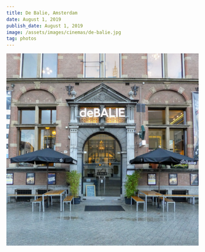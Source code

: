 ```yaml
---
title: De Balie, Amsterdam
date: August 1, 2019
publish_date: August 1, 2019
image: /assets/images/cinemas/de-balie.jpg
tag: photos
---
```


![image](/assets/images/cinemas/de-balie.jpg)
